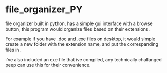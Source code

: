 # file_organizer_PY
file organizer built in python, has a simple gui interface with a browse button, this program would organize files based on their extensions.

For example if you have .doc and .exe files on desktop, it would simple create a new folder with the extension name, and put the correspanding files in.

i've also included an exe file that ive compiled, any technically challanged peep can use this for their convenience.
